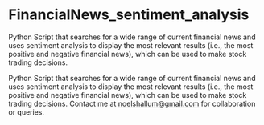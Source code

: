 # FinancialNews_sentiment_analysis
Python Script that searches for a wide range of current financial news and uses sentiment analysis to display the most relevant results (i.e., the most positive and negative financial news), which can be used to make stock trading decisions.

Python Script that searches for a wide range of current financial news and uses sentiment analysis to display the most relevant results (i.e., the most positive and negative financial news), which can be used to make stock trading decisions.
Contact me at noelshallum@gmail.com for collaboration or queries.
